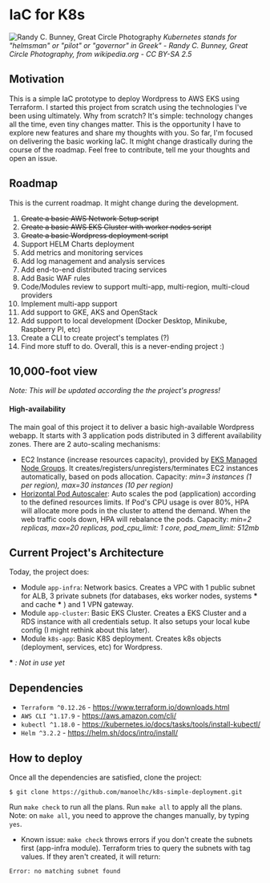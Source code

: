 # IaC for K8s

![Randy C. Bunney, Great Circle Photography](https://upload.wikimedia.org/wikipedia/commons/e/e5/Scross_helmsman.jpg "Kubernetes stands for 'helmsman' or 'pilot' or 'governor' in Greek")
_Kubernetes stands for "helmsman" or "pilot" or "governor" in Greek" - Randy C. Bunney, Great Circle Photography, from wikipedia.org - CC BY-SA 2.5_

## Motivation

This is a simple IaC prototype to deploy Wordpress to AWS EKS using Terraform. I started this project from scratch using the technologies I've been using ultimately. Why from scratch? It's simple: technology changes all the time, even tiny changes matter. This is the opportunity I have to explore new features and share my thoughts with you. So far, I'm focused on delivering the basic working IaC. It might change drastically during the course of the roadmap. Feel free to contribute, tell me your thoughts and open an issue.

## Roadmap

This is the current roadmap. It might change during the development.

 1. ~~Create a basic AWS Network Setup script~~
 1. ~~Create a basic AWS EKS Cluster with worker nodes script~~
 1. ~~Create a basic Wordpress deployment script~~
 1. Support HELM Charts deployment
 1. Add metrics and monitoring services
 1. Add log management and analysis services
 1. Add end-to-end distributed tracing services  
 1. Add Basic WAF rules
 1. Code/Modules review to support multi-app, multi-region, multi-cloud providers
 1. Implement multi-app support
 1. Add support to GKE, AKS and OpenStack
 1. Add support to local development (Docker Desktop, Minikube, Raspberry PI, etc)
 1. Create a CLI to create project's templates (?)
 1. Find more stuff to do. Overall, this is a never-ending project :)

## 10,000-foot view 

_Note: This will be updated according the the project's progress!_

#### High-availability
The main goal of this project it to deliver a basic high-available Wordpress webapp. It starts with 3 application pods distributed in 3 different availability zones. There are 2 auto-scaling mechanisms:
 * EC2 Instance (increase resources capacity), provided by [EKS Managed Node Groups](https://docs.aws.amazon.com/eks/latest/userguide/managed-node-groups.html). It creates/registers/unregisters/terminates EC2 instances automatically, based on pods allocation. Capacity: _min=3 instances (1 per region), max=30 instances (10 per region)_
 * [Horizontal Pod Autoscaler](https://kubernetes.io/docs/tasks/run-application/horizontal-pod-autoscale/): Auto scales the pod (application) according to the defined resources limits. If Pod's CPU usage is over 80%, HPA will allocate more pods in the cluster to attend the demand. When the web traffic cools down, HPA will rebalance the pods. Capacity: _min=2 replicas, max=20 replicas, pod_cpu_limit: 1 core, pod_mem_limit: 512mb_


## Current Project's Architecture


Today, the project does:
 * Module `app-infra`: Network basics. Creates a VPC with 1 public subnet for ALB, 3 private subnets (for databases, eks worker nodes, systems __*__ and cache __*__ ) and 1 VPN gateway.
 * Module `app-cluster`: Basic EKS Cluster. Creates a EKS Cluster and a RDS instance with all credentials setup. It also setups your local kube config (I might rethink about this later).
 * Module `k8s-app`: Basic K8S deployment. Creates k8s objects (deployment, services, etc) for Wordpress.

__*__ _: Not in use yet_

## Dependencies

 * `Terraform ^0.12.26` - https://www.terraform.io/downloads.html
 * `AWS CLI ^1.17.9` - https://aws.amazon.com/cli/
 * `kubectl ^1.18.0` - https://kubernetes.io/docs/tasks/tools/install-kubectl/
 * `Helm ^3.2.2` - https://helm.sh/docs/intro/install/

## How to deploy

Once all the dependencies are satisfied, clone the project:
```
$ git clone https://github.com/manoelhc/k8s-simple-deployment.git
```

Run `make check` to run all the plans. Run `make all` to apply all the plans. Note: on `make all`, you need to approve the changes manually, by typing `yes`.

* Known issue:
 `make check` throws errors if you don't create the subnets first (app-infra module). Terraform tries to query the subnets with tag values. If they aren't created, it will return:

```
Error: no matching subnet found
```
